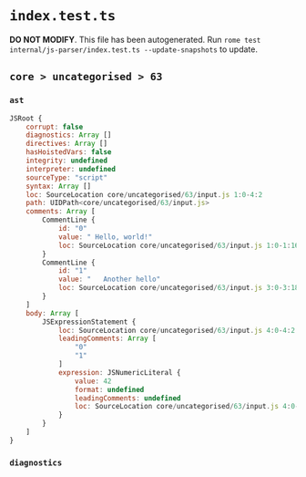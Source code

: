 # `index.test.ts`

**DO NOT MODIFY**. This file has been autogenerated. Run `rome test internal/js-parser/index.test.ts --update-snapshots` to update.

## `core > uncategorised > 63`

### `ast`

```javascript
JSRoot {
	corrupt: false
	diagnostics: Array []
	directives: Array []
	hasHoistedVars: false
	integrity: undefined
	interpreter: undefined
	sourceType: "script"
	syntax: Array []
	loc: SourceLocation core/uncategorised/63/input.js 1:0-4:2
	path: UIDPath<core/uncategorised/63/input.js>
	comments: Array [
		CommentLine {
			id: "0"
			value: " Hello, world!"
			loc: SourceLocation core/uncategorised/63/input.js 1:0-1:16
		}
		CommentLine {
			id: "1"
			value: "   Another hello"
			loc: SourceLocation core/uncategorised/63/input.js 3:0-3:18
		}
	]
	body: Array [
		JSExpressionStatement {
			loc: SourceLocation core/uncategorised/63/input.js 4:0-4:2
			leadingComments: Array [
				"0"
				"1"
			]
			expression: JSNumericLiteral {
				value: 42
				format: undefined
				leadingComments: undefined
				loc: SourceLocation core/uncategorised/63/input.js 4:0-4:2
			}
		}
	]
}
```

### `diagnostics`

```

```
